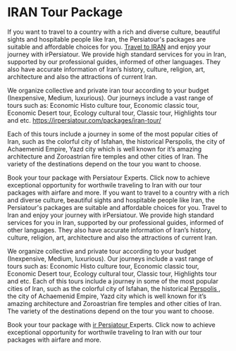 <h1> IRAN Tour Package </h1>
If you want to travel to a country with a rich and diverse culture, beautiful sights and hospitable people like Iran, the Persiatour's packages are suitable and affordable choices for you. <a href="https://irpersiatour.com/travel-to-iran">Travel to IRAN</a> and enjoy your journey with irPersiatour. We provide high standard services for you in Iran, supported by our professional guides, informed of other languages. They also have accurate information of Iran’s history, culture, religion, art, architecture and also the attractions of current Iran.

We organize collective and private iran tour according to your budget (Inexpensive, Medium, luxurious).
Our journeys include a vast range of tours such as: Economic Histo culture tour, Economic classic tour, Economic Desert tour, Ecology cultural tour, Classic tour, Highlights tour and etc.
<a href="https://irpersiatour.com/packages/iran-tour/"> https://irpersiatour.com/packages/iran-tour/ </a>

Each of this tours include a journey in some of the most popular cities of Iran, such as the colorful city of Isfahan, the historical Perspolis, the city of Achaemenid Empire, Yazd city which is well known for it’s amazing architecture and Zoroastrian fire temples and other cities of Iran. The variety of the destinations depend on the tour you want to choose.

Book your tour package with Persiatour Experts. Click now to achieve exceptional opportunity for worthwile traveling to Iran with our tour packages with airfare and more.
If you want to travel to a country with a rich and diverse culture, beautiful sights and hospitable people like Iran, the Persiatour's packages are suitable and affordable choices for you. Travel to Iran and enjoy your journey with irPersiatour. We provide high standard services for you in Iran, supported by our professional guides, informed of other languages. They also have accurate information of Iran’s history, culture, religion, art, architecture and also the attractions of current Iran.

We organize collective and private tour according to your budget (Inexpensive, Medium, luxurious).
Our journeys include a vast range of tours such as: Economic Histo culture tour, Economic classic tour, Economic Desert tour, Ecology cultural tour, Classic tour, Highlights tour and etc.
Each of this tours include a journey in some of the most popular cities of Iran, such as the colorful city of Isfahan, the historical <a href="https://www.tripadvisor.com/LocationPhotoDirectLink-g790393-d318256-i136287240-Persepolis-Persepolis_Fars_Province.html">Perspolis </a>, the city of Achaemenid Empire, Yazd city which is well known for it’s amazing architecture and Zoroastrian fire temples and other cities of Iran. The variety of the destinations depend on the tour you want to choose.

Book your tour package with <a href="https://irpersiatour.com/">ir Persiatour </a> Experts. Click now to achieve exceptional opportunity for worthwile traveling to Iran with our tour packages with airfare and more.
